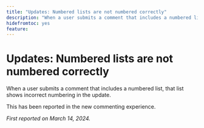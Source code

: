 ```yaml
---
title: "Updates: Numbered lists are not numbered correctly"
description: "When a user submits a comment that includes a numbered list, that list shows incorrect numbering in the update."
hidefromtoc: yes
feature: 
---
```


# Updates: Numbered lists are not numbered correctly

When a user submits a comment that includes a numbered list, that list shows incorrect numbering in the update.

This has been reported in the new commenting experience.

_First reported on March 14, 2024._
